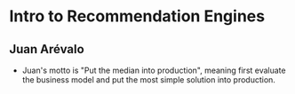 # Intro to Recommendation Engines
## Juan Arévalo

* Juan's motto is "Put the median into production", meaning first evaluate the business model and put the most simple solution into production.

